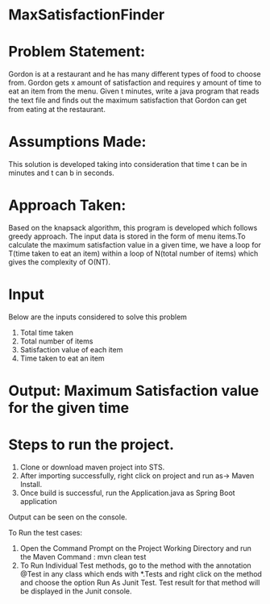 # MaxSatisfactionFinder

# Problem Statement:
Gordon is at a restaurant and he has many different types of food to choose from. Gordon gets x amount of satisfaction and requires y amount of time to eat an item from the menu. Given t minutes, write a java program that reads the text file and ﬁnds out the maximum satisfaction that Gordon can get from eating at the restaurant.

# Assumptions Made:
This solution is developed taking into consideration that time t can be in minutes and t can b in seconds.

# Approach Taken:
  Based on the knapsack algorithm, this program is developed which follows greedy approach. The input data is stored in the form of menu items.To calculate the maximum satisfaction value in a given time, we have a loop for T(time taken to eat an item) within a loop of N(total number of items) which gives the complexity of O(NT).

# Input

Below are the inputs considered to solve this problem 
1. Total time taken
2. Total number of items
3. Satisfaction value of each item
4. Time taken to eat an item

# Output: Maximum Satisfaction value for the given time

# Steps to run the project.

1. Clone or download maven project into STS.
2. After importing successfully, right click on project and run as-> Maven Install. 
3. Once build is successful, run the Application.java as Spring Boot application

Output can be seen on the console.

To Run the test cases:
1) Open the Command Prompt on the Project Working Directory and run the Maven Command : mvn clean test 
2) To Run Individual Test methods, go to the method with the annotation @Test in any class which ends with *.Tests and right click on the method and choose the option Run As Junit Test. Test result for that method will be displayed in the Junit console.
